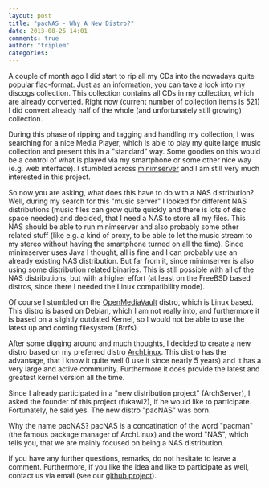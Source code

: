 ```yaml
---
layout: post
title: "pacNAS - Why A New Distro?"
date: 2013-08-25 14:01
comments: true
author: "triplem"
categories:
---
```


A couple of month ago I did start to rip all my CDs into the nowadays quite
popular flac-format. Just as an information, you can take a look into [my](http://www.discogs.com/collection?user=triplem74)
discogs collection. This collection contains all CDs in my collection, which are
already converted. Right now (current number of collection items is 521) I did
convert already half of the whole (and unfortunately still growing) collection.
<!-- more -->

During this phase of ripping and tagging and handling my collection, I was searching
for a nice Media Player, which is able to play my quite large music collection
and present this in a "standard" way. Some goodies on this would be a control of
what is played via my smartphone or some other nice way (e.g. web interface). I
stumbled across [minimserver](http://www.minimserver.com) and I am still very much
interested in this project.

So now you are asking, what does this have to do with a NAS distribution? Well,
during my search for this "music server" I looked for different NAS distributions
(music files can grow quite quickly and there is lots of disc space needed) and
decided, that I need a NAS to store all my files. This NAS should be able to run
minimserver and also probably some other related stuff (like e.g. a kind of proxy,
to be able to let the music stream to my stereo without having the smartphone
turned on all the time). Since minimserver uses Java I thought, all is fine and
I can probably use an already existing NAS distribution. But far from it, since
minimserver is also using some distribution related binaries. This is still possible
with all of the NAS distributions, but with a higher effort (at least on the
FreeBSD based distros, since there I needed the Linux compatibility mode).

Of course I stumbled on the [OpenMediaVault](http://openmediavault.org/) distro,
which is Linux based. This distro is based on Debian, which I am not really into,
and furthermore it is based on a slightly outdated Kernel, so I would not be able
to use the latest up and coming filesystem (Btrfs).

After some digging around and much thoughts, I decided to create a new distro based
on my preferred distro [ArchLinux](http://www.archlinux.org). This distro has the
advantage, that I know it quite well (I use it since nearly 5 years) and it has
a very large and active community. Furthermore it does provide the latest and greatest
kernel version all the time.

Since I already participated in a "new distribution project" (ArchServer), I
asked the founder of this project (fukawi2), if he would like to participate.
Fortunately, he said yes. The new distro "pacNAS" was born.

Why the name pacNAS? pacNAS is a concatination of the word "pacman" (the famous
package manager of ArchLinux) and the word "NAS", which tells you, that we are mainly
focused on being a NAS distribution.

If you have any further questions, remarks, do not hesitate to leave a comment.
Furthermore, if you like the idea and like to participate as well, contact us via
email (see our [github project](http://github.com/pacNAS)).
